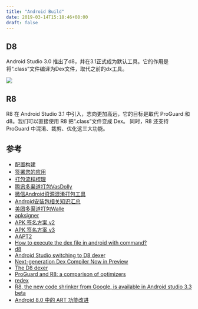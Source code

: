 ```yaml
---
title: "Android Build"
date: 2019-03-14T15:18:46+08:00
draft: false
---
```


## D8

Android Studio 3.0 推出了d8，并在3.1正式成为默认工具。它的作用是将“.class”文件编译为Dex文件，取代之前的dx工具。

![](/images/d8.png)

## R8 

R8 在 Android Studio 3.1 中引入，志向更加高远，它的目标是取代 ProGuard 和 d8。我们可以直接使用 R8 把“.class”文件变成 Dex。
同时，R8 还支持 ProGuard 中混淆、裁剪、优化这三大功能。

## 参考
* [配置构建](https://developer.android.com/studio/build/?hl=zh-cn)
* [签署您的应用](https://developer.android.com/studio/publish/app-signing.html?hl=zh-cn#sign-manually)
* [打包流程梳理](http://mouxuejie.com/blog/2016-08-04/build-and-package-flow-introduction/)
* [腾讯多渠道打包VasDolly](https://github.com/Tencent/VasDolly)
* [微信Android资源混淆打包工具](https://mp.weixin.qq.com/s/6YUJlGmhf1-Q-5KMvZ_8_Q)
* [Android安装包相关知识汇总](https://mp.weixin.qq.com/s/QRIy_apwqAaL2pM8a_lRUQ)
* [美团多渠道打包Walle](https://github.com/Meituan-Dianping/walle)
* [apksigner](https://developer.android.com/studio/command-line/apksigner.html)
* [APK 签名方案 v2](https://source.android.com/security/apksigning/v2.html)
* [APK 签名方案 v3](https://source.android.com/security/apksigning/v3)
* [AAPT2](https://developer.android.com/studio/command-line/aapt2)
* [How to execute the dex file in android with command?](https://stackoverflow.com/questions/10199863/how-to-execute-the-dex-file-in-android-with-command)
* [d8](https://developer.android.com/studio/command-line/d8)
* [Android Studio switching to D8 dexer](https://android-developers.googleblog.com/2018/04/android-studio-switching-to-d8-dexer.html)
* [Next-generation Dex Compiler Now in Preview](https://android-developers.googleblog.com/2017/08/next-generation-dex-compiler-now-in.html)
* [The D8 dexer](https://proandroiddev.com/the-d8-dexer-6736deb55fb8)
* [ProGuard and R8: a comparison of optimizers](https://www.guardsquare.com/en/blog/proguard-and-r8)
* [redex](https://github.com/facebook/redex)
* [R8, the new code shrinker from Google, is available in Android studio 3.3 beta](https://android-developers.googleblog.com/2018/11/r8-new-code-shrinker-from-google-is.html)
* [Android 8.0 中的 ART 功能改进](https://source.android.com/devices/tech/dalvik/improvements)